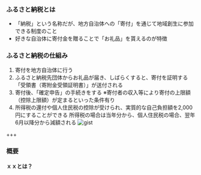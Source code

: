 ### ふるさと納税とは
- 「納税」という名称だが、地方自治体への「寄付」を通じて地域創生に参加できる制度のこと
- 好きな自治体に寄付金を贈ることで「お礼品」を貰えるのが特徴</PRE>

### ふるさと納税の仕組み
1. 寄付を地方自治体に行う
2. ふるさと納税先団体からお礼品が届き、しばらくすると、寄付を証明する「受領書（寄附金受領証明書）」が送付される
3. 寄付後、「確定申告」の手続きをする
 ※寄付者の収入等により寄付の上限額（控除上限額）が定まるといった条件有り
4. 所得税の還付や個人住民税の控除が受けられ、実質的な自己負担額を2,000円にすることができる
 所得税の場合は当年分から、個人住民税の場合、翌年6月以降分から減額される
![gist](https://github.com/toyokatsu/myslide/edit/master/furusatonouzei/gaiyouzu.jpg)

+++

### 概要
#### ｘｘとは？
